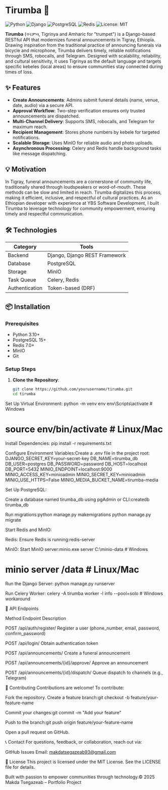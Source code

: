 # Tirumba 🚀

![Python](https://img.shields.io/badge/Python-3.10%2B-blue?logo=python) ![Django](https://img.shields.io/badge/Django-5.0-green?logo=django) ![PostgreSQL](https://img.shields.io/badge/PostgreSQL-15-blue?logo=postgresql) ![Redis](https://img.shields.io/badge/Redis-7.0-red?logo=redis) ![License: MIT](https://img.shields.io/badge/License-MIT-yellow.svg)

**Tirumba** (ጥሩምባ, Tigrinya and Amharic for "trumpet") is a Django-based RESTful API that modernizes funeral announcements in Tigray, Ethiopia. Drawing inspiration from the traditional practice of announcing funerals via bicycle and microphone, Tirumba delivers timely, reliable notifications through SMS, robocalls, and Telegram. Designed with scalability, reliability, and cultural sensitivity, it uses Tigrinya as the default language and targets specific kebeles (local areas) to ensure communities stay connected during times of loss.

## ✨ Features

- **Create Announcements**: Admins submit funeral details (name, venue, date, audio) via a secure API.
- **Approval Workflow**: Two-step verification ensures only trusted announcements are dispatched.
- **Multi-Channel Delivery**: Supports SMS, robocalls, and Telegram for maximum reach.
- **Recipient Management**: Stores phone numbers by kebele for targeted notifications.
- **Scalable Storage**: Uses MinIO for reliable audio and photo uploads.
- **Asynchronous Processing**: Celery and Redis handle background tasks like message dispatching.

## 💡 Motivation

In Tigray, funeral announcements are a cornerstone of community life, traditionally shared through loudspeakers or word-of-mouth. These methods can be slow and limited in reach. Tirumba digitalizes this process, making it efficient, inclusive, and respectful of cultural practices. As an Ethiopian developer with experience at YBS Software Development, I built Tirumba to leverage technology for community empowerment, ensuring timely and respectful communication.

## 🛠️ Technologies

| Category       | Tools                          |
|----------------|--------------------------------|
| Backend        | Django, Django REST Framework  |
| Database       | PostgreSQL                    |
| Storage        | MinIO                         |
| Task Queue     | Celery, Redis                 |
| Authentication | Token-based (DRF)             |

## 📦 Installation

### Prerequisites
- Python 3.10+
- PostgreSQL 15+
- Redis 7.0+
- MinIO
- Git

### Setup Steps

1. **Clone the Repository**:
   ```bash
   git clone https://github.com/yourusername/tirumba.git
   cd tirumba


Set Up Virtual Environment:
python -m venv env
env\Scripts\activate  # Windows
# source env/bin/activate  # Linux/Mac


Install Dependencies:
pip install -r requirements.txt


Configure Environment Variables:Create a .env file in the project root:
DJANGO_SECRET_KEY=your-secret-key
DB_NAME=tirumba_db
DB_USER=postgres
DB_PASSWORD=password
DB_HOST=localhost
DB_PORT=5432
MINIO_ENDPOINT=localhost:9000
MINIO_ACCESS_KEY=minioadmin
MINIO_SECRET_KEY=minioadmin
MINIO_USE_HTTPS=False
MINIO_MEDIA_BUCKET_NAME=tirumba-media


Set Up PostgreSQL:

Create a database named tirumba_db using pgAdmin or CLI:createdb tirumba_db


Run migrations:python manage.py makemigrations
python manage.py migrate




Start Redis and MinIO:

Redis: Ensure Redis is running:redis-server


MinIO: Start MinIO server:minio.exe server C:\minio-data  # Windows
# minio server /data  # Linux/Mac




Run the Django Server:
python manage.py runserver


Run Celery Worker:
celery -A tirumba worker -l info --pool=solo  # Windows workaround



🔌 API Endpoints



Method
Endpoint
Description



POST
/api/auth/register/
Register a user (phone_number, email, password, confirm_password)


POST
/api/login/
Obtain authentication token


POST
/api/announcements/
Create a funeral announcement


POST
/api/announcements/{id}/approve/
Approve an announcement


POST
/api/announcements/{id}/dispatch/
Queue dispatch to channels (e.g., Telegram)


🤝 Contributing
Contributions are welcome! To contribute:

Fork the repository.
Create a feature branch:git checkout -b feature/your-feature-name


Commit your changes:git commit -m "Add your feature"


Push to the branch:git push origin feature/your-feature-name


Open a pull request on GitHub.

📞 Contact
For questions, feedback, or collaboration, reach out via:

GitHub Issues
Email: makdatsegazeab93@gmail.com

📜 License
This project is licensed under the MIT License. See the LICENSE file for details.

Built with passion to empower communities through technology.© 2025 Makda Tsegazeab – Portfolio Project

